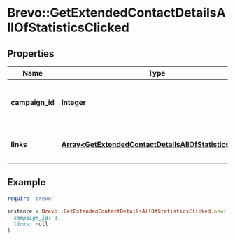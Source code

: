 # Brevo::GetExtendedContactDetailsAllOfStatisticsClicked

## Properties

| Name | Type | Description | Notes |
| ---- | ---- | ----------- | ----- |
| **campaign_id** | **Integer** | ID of the campaign which generated the event |  |
| **links** | [**Array&lt;GetExtendedContactDetailsAllOfStatisticsLinks&gt;**](GetExtendedContactDetailsAllOfStatisticsLinks.md) | Listing of the clicked links for the campaign |  |

## Example

```ruby
require 'brevo'

instance = Brevo::GetExtendedContactDetailsAllOfStatisticsClicked.new(
  campaign_id: 3,
  links: null
)
```

